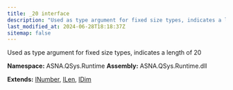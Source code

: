 ```yaml
---
title: _20 interface
description: "Used as type argument for fixed size types, indicates a length of 20  "
last_modified_at: 2024-06-28T18:18:37Z
sitemap: false
---
```


Used as type argument for fixed size types, indicates a length of 20 

**Namespace:** ASNA.QSys.Runtime
**Assembly:** ASNA.QSys.Runtime.dll

**Extends:** [INumber](/reference/runtime/qsys-runtime/i-number.html), [ILen](/reference/runtime/qsys-runtime/i-len.html), [IDim](/reference/runtime/qsys-runtime/i-dim.html)
<br>
<br>
